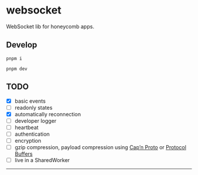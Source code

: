 # websocket
WebSocket lib for honeycomb apps.

## Develop
```shell
pnpm i
```

```shell
pnpm dev
```

## TODO
- [x] basic events
- [ ] readonly states
- [x] automatically reconnection
- [ ] developer logger
- [ ] heartbeat
- [ ] authentication
- [ ] encryption
- [ ] gzip compression, payload compression using [Cap’n Proto] or [Protocol Buffers]
- [ ] live in a SharedWorker

---
[Cap’n Proto]: https://capnproto.org/otherlang.html
[Protocol Buffers]: https://developers.google.com/protocol-buffers
